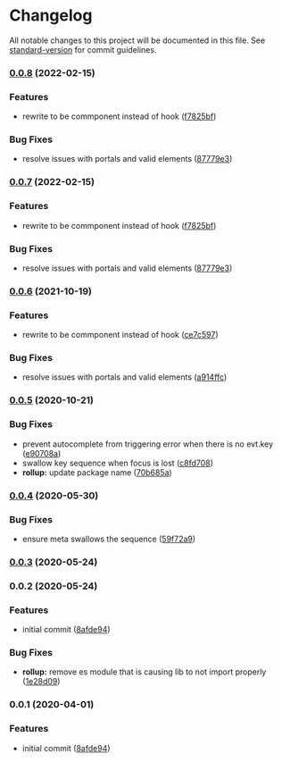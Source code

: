 # Changelog

All notable changes to this project will be documented in this file. See [standard-version](https://github.com/conventional-changelog/standard-version) for commit guidelines.

### [0.0.8](/github.com/inturn/react-use-bind-keys/compare/v0.0.5...v0.0.8) (2022-02-15)

### Features

- rewrite to be commponent instead of hook ([f7825bf](/github.com/inturn/react-use-bind-keys/commit/f7825bf3507c84c495e2c3ac991baf989a0b01ff))

### Bug Fixes

- resolve issues with portals and valid elements ([87779e3](/github.com/inturn/react-use-bind-keys/commit/87779e3e4165d41f97d4b13d3498c143c89f6cf3))

### [0.0.7](/github.com/inturn/react-use-bind-keys/compare/v0.0.5...v0.0.7) (2022-02-15)

### Features

- rewrite to be commponent instead of hook ([f7825bf](/github.com/inturn/react-use-bind-keys/commit/f7825bf3507c84c495e2c3ac991baf989a0b01ff))

### Bug Fixes

- resolve issues with portals and valid elements ([87779e3](/github.com/inturn/react-use-bind-keys/commit/87779e3e4165d41f97d4b13d3498c143c89f6cf3))

### [0.0.6](///compare/v0.0.5...v0.0.6) (2021-10-19)

### Features

- rewrite to be commponent instead of hook ([ce7c597](///commit/ce7c597f56417f38f24d213acc6b9bcbb64a1e7e))

### Bug Fixes

- resolve issues with portals and valid elements ([a914ffc](///commit/a914ffce678a674046ed9ab5246d03dc308d58b8))

### [0.0.5](///compare/v0.0.4...v0.0.5) (2020-10-21)

### Bug Fixes

- prevent autocomplete from triggering error when there is no evt.key ([e90708a](///commit/e90708ad40fda30069aa7dc9b3d16f1c93b851f0))
- swallow key sequence when focus is lost ([c8fd708](///commit/c8fd708317f7c90ffe1ec3ccc9461bc834f701dd))
- **rollup:** update package name ([70b685a](///commit/70b685a72c039d4c42b3593b983f4952b13daa4b))

### [0.0.4](///compare/v0.0.3...v0.0.4) (2020-05-30)

### Bug Fixes

- ensure meta swallows the sequence ([59f72a9](///commit/59f72a9c48e67a0ac5f30cefc4a58d21e221d966))

### [0.0.3](///compare/v0.0.2...v0.0.3) (2020-05-24)

### 0.0.2 (2020-05-24)

### Features

- initial commit ([8afde94](///commit/8afde949482cee1ef2bc72a7cc027b5175bbf485))

### Bug Fixes

- **rollup:** remove es module that is causing lib to not import properly ([1e28d09](///commit/1e28d097b6d45f9062d79f9c9f672951b4ef2ed8))

### 0.0.1 (2020-04-01)

### Features

- initial commit ([8afde94](///commit/8afde949482cee1ef2bc72a7cc027b5175bbf485))
